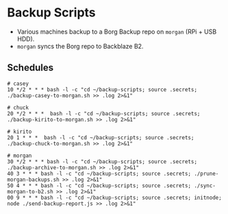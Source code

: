 # Backup Scripts

* Various machines backup to a Borg Backup repo on `morgan` (RPi + USB HDD).
* `morgan` syncs the Borg repo to Backblaze B2.

## Schedules

    # casey
    10 */2 * * * bash -l -c "cd ~/backup-scripts; source .secrets; ./backup-casey-to-morgan.sh >> .log 2>&1"

    # chuck
    20 */2 * * *  bash -l -c "cd ~/backup-scripts; source .secrets; ./backup-kirito-to-morgan.sh >> .log 2>&1"

    # kirito
    20 1 * * *  bash -l -c "cd ~/backup-scripts; source .secrets; ./backup-chuck-to-morgan.sh >> .log 2>&1"

    # morgan
    30 */2 * * * bash -l -c "cd ~/backup-scripts; source .secrets; ./backup-archive-to-morgan.sh >> .log 2>&1"
    40 3 * * * bash -l -c "cd ~/backup-scripts; source .secrets; ./prune-morgan-backups.sh >> .log 2>&1"
    50 4 * * * bash -l -c "cd ~/backup-scripts; source .secrets; ./sync-morgan-to-b2.sh >> .log 2>&1"
    00 9 * * * bash -l -c "cd ~/backup-scripts; source .secrets; initnode; node ./send-backup-report.js >> .log 2>&1"
